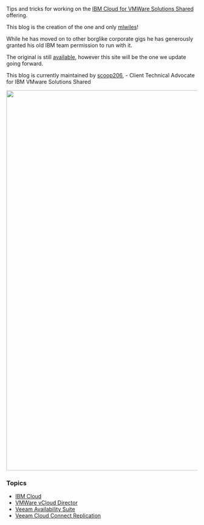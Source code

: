 Tips and tricks for working on the [IBM Cloud for VMWare Solutions Shared](https://www.ibm.com/cloud/vmware/shared) offering.

<p>This blog is the creation of the one and only <a href="https://github.com/mlwiles">mlwiles</a>!
<p>While he has moved on to other borglike corporate gigs he has generously granted his old IBM team permission to run with it.</p>
<p>The original is still <a href="https://mlwiles.github.io/vmwaresolutions">available</a>, however this site will be the one we update going forward.</p>
<p id="tagline">This blog is currently maintained by <a href="https://github.com/mlwiles">scoop206</a>, - Client Technical Advocate for IBM VMware Solutions Shared</p>

<img src="images/ic4v.png" width="1000" id="main_image">
<h3>Topics</h3>
<ul>
<li><a href="https://ibm-vmwaresolutions.github.io/ibmcloud/">IBM Cloud</a></li>
<li><a href="https://ibm-vmwaresolutions.github.io/vcd/">VMWare vCloud Director</a></li>
<li><a href="https://ibm-vmwaresolutions.github.io/vas/">Veeam Availability Suite</a></li>
<li><a href="https://ibm-vmwaresolutions.github.io/vccr/">Veeam Cloud Connect Replication</a></li>
</ul>
